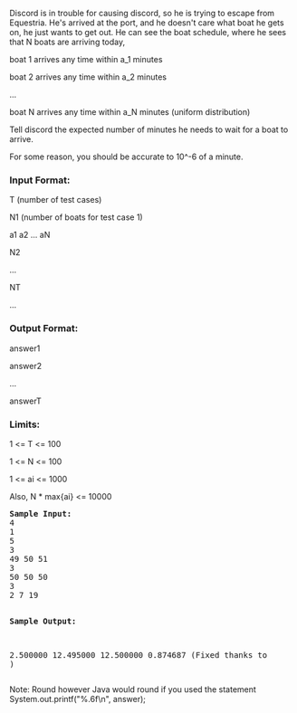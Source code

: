 <p>Discord is in trouble for causing discord, so he is trying to escape from Equestria.
He's arrived at the port, and he doesn't care what boat he gets on, he just wants to get out.
He can see the boat schedule, where he sees that N boats are arriving today,

</p><p>boat 1 arrives any time within a_1 minutes
</p><p>boat 2 arrives any time within a_2 minutes
</p><p>...
</p><p>boat N arrives any time within a_N minutes (uniform distribution)

</p><p>Tell discord the expected number of minutes he needs to wait for a boat to arrive.
</p><p>For some reason, you should be accurate to 10^-6 of a minute.

</p><h3>Input Format:</h3>
<p>T (number of test cases)
</p><p>N1 (number of boats for test case 1)
</p><p>a1 a2 ... aN
</p><p>N2
</p><p>...
</p><p>NT
</p><p>...


</p><h3>Output Format:</h3>
<p>answer1
</p><p>answer2
</p><p>...
</p><p>answerT

</p><h3>Limits:</h3>
<p>1 &lt;= T &lt;= 100
</p><p>1 &lt;= N &lt;= 100
</p><p>1 &lt;= ai &lt;= 1000

</p><p>Also, N * max{ai} &lt;= 10000

</p><pre><b>Sample Input:</b>
4
1
5
3
49 50 51
3
50 50 50
3
2 7 19

<b>Sample Output:</b>

2.500000
12.495000
12.500000
0.874687
(Fixed thanks to <name forgotten="">)
</name></pre>
Note:  Round however Java would round if you used the statement System.out.printf("%.6f\n", answer);